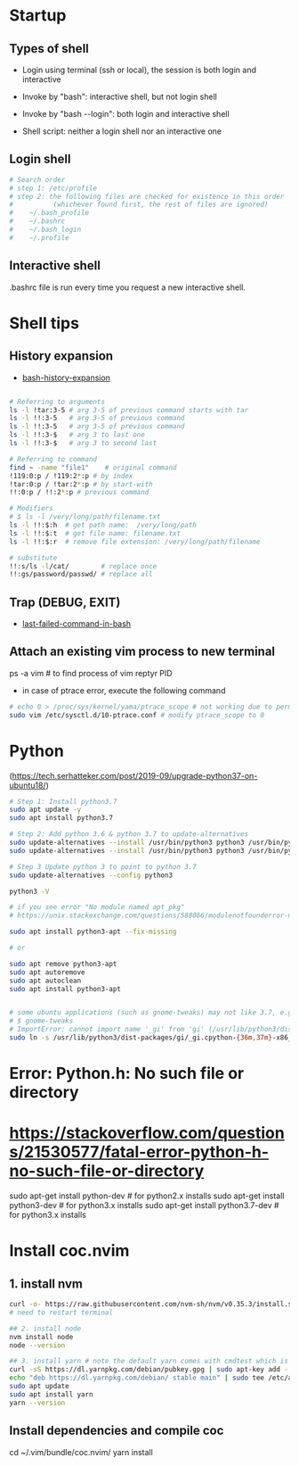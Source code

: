 # Startup

## Types of shell

* Login using terminal (ssh or local), the session is both login and interactive
 
* Invoke by "bash": interactive shell, but not login shell

* Invoke by "bash --login": both login and interactive shell
 
* Shell script: neither a login shell nor an interactive one

## Login shell

```bash
# Search order
# step 1: /etc/profile
# step 2: the following files are checked for existence in this order
#          (whichever found first, the rest of files are ignored)
#    ~/.bash_profile
#    ~/.bashrc
#    ~/.bash_login
#    ~/.profile
```
## Interactive shell

.bashrc file is run every time you request a new interactive shell.

# Shell tips

## History expansion

* [bash-history-expansion](https://www.thegeekstuff.com/2011/08/bash-history-expansion/)

```bash

# Referring to arguments
ls -l !tar:3-5 # arg 3-5 of previous command starts with tar
ls -l !!:3-5   # arg 3-5 of previous command
ls -l !!:3-5   # arg 3-5 of previous command
ls -l !!:3-$   # arg 3 to last one
ls -l !!:3-$   # arg 3 to second last

# Referring to command
find ~ -name "file1"    # original command
!119:0:p / !119:2*:p # by index
!tar:0:p / !tar:2*:p # by start-with
!!:0:p / !!:2*:p # previous command

# Modifiers
# $ ls -l /very/long/path/filename.txt
ls -l !!:$:h  # get path name:  /very/long/path
ls -l !!:$:t  # get file name: filename.txt
ls -l !!:$:r  # remove file extension: /very/long/path/filename

# substitute
!!:s/ls -l/cat/        # replace once
!!:gs/password/passwd/ # replace all

```

## Trap (DEBUG, EXIT)

* [last-failed-command-in-bash](https://unix.stackexchange.com/questions/21930/last-failed-command-in-bash)

## Attach an existing vim process to new terminal
ps -a vim # to find process of vim 
reptyr PID
* in case of ptrace error, execute the following command
```bash
# echo 0 > /proc/sys/kernel/yama/ptrace_scope # not working due to permission error
sudo vim /etc/sysctl.d/10-ptrace.conf # modify ptrace_scope to 0
```

# Python

(https://tech.serhatteker.com/post/2019-09/upgrade-python37-on-ubuntu18/)

```bash
# Step 1: Install python3.7
sudo apt update -y
sudo apt install python3.7

# Step 2: Add python 3.6 & python 3.7 to update-alternatives
sudo update-alternatives --install /usr/bin/python3 python3 /usr/bin/python3.6 1
sudo update-alternatives --install /usr/bin/python3 python3 /usr/bin/python3.7 2

# Step 3 Update python 3 to point to python 3.7
sudo update-alternatives --config python3

python3 -V

# if you see error "No module named apt_pkg"
# https://unix.stackexchange.com/questions/588066/modulenotfounderror-no-module-named-apt-pkg-appears-in-various-commands

sudo apt install python3-apt --fix-missing

# or

sudo apt remove python3-apt
sudo apt autoremove
sudo apt autoclean
sudo apt install python3-apt


# some ubuntu applications (such as gnome-tweaks) may not like 3.7, e.g., 
# $ gnome-tweaks
# ImportError: cannot import name '_gi' from 'gi' (/usr/lib/python3/dist-packages/gi/__init__.py)
sudo ln -s /usr/lib/python3/dist-packages/gi/_gi.cpython-{36m,37m}-x86_64-linux-gnu.so

```

# Error: Python.h: No such file or directory
# https://stackoverflow.com/questions/21530577/fatal-error-python-h-no-such-file-or-directory
sudo apt-get install python-dev   # for python2.x installs
sudo apt-get install python3-dev  # for python3.x installs
sudo apt-get install python3.7-dev  # for python3.x installs

# Install coc.nvim

## 1. install nvm

```bash
curl -o- https://raw.githubusercontent.com/nvm-sh/nvm/v0.35.3/install.sh | bash
# need to restart terminal

## 2. install node
nvm install node
node --version

## 3. install yarn # note the default yarn comes with cmdtest which is not what we need
curl -sS https://dl.yarnpkg.com/debian/pubkey.gpg | sudo apt-key add -
echo "deb https://dl.yarnpkg.com/debian/ stable main" | sudo tee /etc/apt/sources.list.d/yarn.list
sudo apt update
sudo apt install yarn
yarn --version
```

## Install dependencies and compile coc 
cd ~/.vim/bundle/coc.nvim/
yarn install

